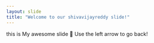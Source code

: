 ```yaml
---
layout: slide
title: "Welcome to our shivavijayreddy slide!"
---
```

this is My awesome slide :tada:
Use the left arrow to go back!
